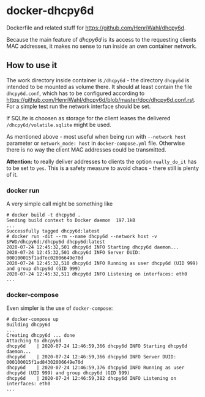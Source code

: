 # docker-dhcpy6d

Dockerfile and related stuff for https://github.com/HenriWahl/dhcpy6d.

Because the main feature of *dhcpy6d* is its access to the requesting clients MAC addresses,
it makes no sense to run inside an own container network.

## How to use it

The work directory inside container is `/dhcpy6d` - the directory `dhcpy6d` is intended to be mounted as volume there.
It should at least contain the file `dhcpy6d.conf`, which has to be configured according to https://github.com/HenriWahl/dhcpy6d/blob/master/doc/dhcpy6d.conf.rst.
For a simple test run the network interface should be set.

If SQLite is choosen as storage for the client leases the delivered `/dhcpy6d/volatile.sqlite` might be used.

As mentioned above - most useful when being run with `--network host` parameter or `network_mode: host` in `docker-compose.yml` file.
Otherwise there is no way the client MAC addresses could be transmitted.

**Attention:** to really deliver addresses to clients the option `really_do_it` has to be set to `yes`.
This is a safety measure to avoid chaos - there still is plenty of it.

### docker run

A very simple call might be something like

```
# docker build -t dhcpy6d .
Sending build context to Docker daemon  197.1kB
...
Successfully tagged dhcpy6d:latest
# docker run -dit --rm --name dhcpy6d --network host -v $PWD/dhcpy6d:/dhcpy6d dhcpy6d:latest
2020-07-24 12:45:32,501 dhcpy6d INFO Starting dhcpy6d daemon...
2020-07-24 12:45:32,501 dhcpy6d INFO Server DUID: 000100015f1ad7ec02006649e70d
2020-07-24 12:45:32,510 dhcpy6d INFO Running as user dhcpy6d (UID 999) and group dhcpy6d (GID 999)
2020-07-24 12:45:32,511 dhcpy6d INFO Listening on interfaces: eth0
...
```

### docker-compose

Even simpler is the use of `docker-compose`:

```
# docker-compose up
Building dhcpy6d
...
Creating dhcpy6d ... done
Attaching to dhcpy6d
dhcpy6d    | 2020-07-24 12:46:59,366 dhcpy6d INFO Starting dhcpy6d daemon...
dhcpy6d    | 2020-07-24 12:46:59,366 dhcpy6d INFO Server DUID: 000100015f1ad84302006649e70d
dhcpy6d    | 2020-07-24 12:46:59,376 dhcpy6d INFO Running as user dhcpy6d (UID 999) and group dhcpy6d (GID 999)
dhcpy6d    | 2020-07-24 12:46:59,382 dhcpy6d INFO Listening on interfaces: eth0
...
```